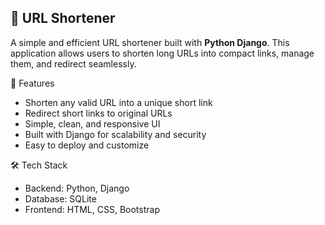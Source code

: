 <h2>🔗 URL Shortener</h2>

A simple and efficient URL shortener built with <b>Python Django</b>. This application allows users to shorten long URLs into compact links, manage them, and redirect seamlessly.


🚀 Features

  * Shorten any valid URL into a unique short link<br>
  * Redirect short links to original URLs<br>
  * Simple, clean, and responsive UI<br>
  * Built with Django for scalability and security<br>
  * Easy to deploy and customize<br>



🛠️ Tech Stack

  * Backend: Python, Django<br>
  * Database: SQLite<br>
  * Frontend: HTML, CSS, Bootstrap<br>



